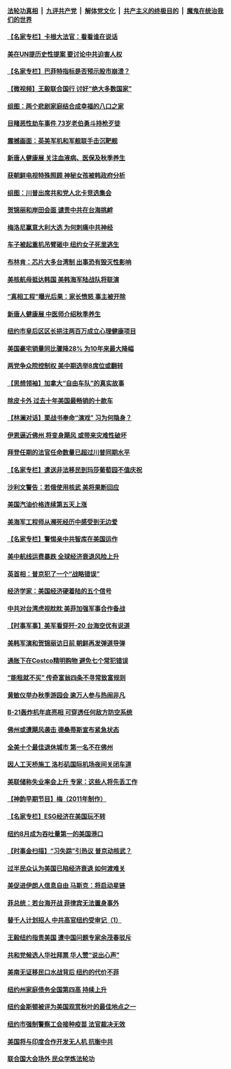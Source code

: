 ####  [法轮功真相](../../../../basic/blob/master/README.md?t=09270701) &nbsp;|&nbsp; [九评共产党](../../../../9ping.md/blob/master/README.md?t=09270701) &nbsp;|&nbsp; [解体党文化](../../../../jtdwh.md/blob/master/README.md?t=09270701)  &nbsp;|&nbsp; [共产主义的终极目的](../../../../gczydzjmd.md/blob/master/README.md?t=09270701) &nbsp;|&nbsp; [魔鬼在统治我们的世界](../../../../mgztzwmdsj.md/blob/master/README.md?t=09270701) 

#### [【名家专栏】卡根大法官：看看谁在说话](../pages/nsc412/n13832996.md?t=09270701) 

#### [美在UN提历史性提案 要讨论中共迫害人权](../pages/nsc412/n13833221.md?t=09270701) 

#### [【名家专栏】巴菲特指标是否预示股市崩溃？](../pages/nsc412/n13833006.md?t=09270701) 

#### [【微视频】王毅联合国行 讨好“绝大多数国家”](../pages/nsc412/n13833075.md?t=09270701) 

#### [组图：两个悲剧家庭结合成幸福的八口之家](../pages/nsc412/n13833017.md?t=09270701) 

#### [目睹恶性劫车事件 73岁老伯勇斗持枪歹徒](../pages/nsc412/n13832874.md?t=09270701) 

#### [震撼画面：英美军机和军舰联手击沉靶舰](../pages/nsc412/n13833109.md?t=09270701) 

#### [新唐人健康展 关注血液病、医保及秋季养生](../pages/nsc412/n13832759.md?t=09270701) 

#### [获朝鲜电视特殊照顾 神秘女孩被韩政府分析](../pages/nsc412/n13833076.md?t=09270701) 

#### [组图：川普出席共和党人北卡竞选集会](../pages/nsc412/n13832912.md?t=09270701) 

#### [贺锦丽和岸田会面 谴责中共在台海挑衅](../pages/nsc412/n13833009.md?t=09270701) 

#### [梅洛尼赢意大利大选 为何刺痛中共神经](../pages/nsc412/n13833003.md?t=09270701) 

#### [车子被起重机吊臂砸中 纽约女子死里逃生](../pages/nsc412/n13832873.md?t=09270701) 

#### [布林肯：芯片大多台湾制 出事恐有毁灭性影响](../pages/nsc412/n13832891.md?t=09270701) 

#### [美核航母抵达韩国 美韩海军陆战队将联演](../pages/nsc412/n13832816.md?t=09270701) 

#### [“真相工程”曝光后果：家长愤怒 事主被开除](../pages/nsc412/n13832684.md?t=09270701) 

#### [新唐人健康展 中医师介绍秋季养生](../pages/nsc412/n13832730.md?t=09270701) 

#### [纽约市皇后区区长挹注两百万成立心理健康项目](../pages/nsc412/n13832480.md?t=09270701) 

#### [美国豪宅销量同比骤降28% 为10年来最大降幅](../pages/nsc412/n13832678.md?t=09270701) 

#### [两党争众院控制权 美中期选举8席位或翻转](../pages/nsc412/n13832557.md?t=09270701) 

#### [【思想领袖】加拿大“自由车队”的真实故事](../pages/nsc412/n13816427.md?t=09270701) 

#### [除皮卡外 过去十年美国最畅销的十款车](../pages/nsc412/n13817415.md?t=09270701) 

#### [【林澜对话】栗战书奉命“演戏” 习为何隐身？](../pages/nsc412/n13832484.md?t=09270701) 

#### [伊恩逼近佛州 将变身飓风 或带来灾难性破坏](../pages/nsc412/n13832548.md?t=09270701) 

#### [拜登任期的法官任命数量已超过川普同期水平](../pages/nsc412/n13832506.md?t=09270701) 

#### [【名家专栏】遣送非法移民到玛莎葡萄园不值庆祝](../pages/nsc412/n13832416.md?t=09270701) 

#### [沙利文警告：若俄使用核武 美将果断回应](../pages/nsc412/n13832473.md?t=09270701) 

#### [美国汽油价格连续第五天上涨](../pages/nsc412/n13832514.md?t=09270701) 

#### [美海军工程师从濒死经历中感受到无边爱](../pages/nsc412/n13832429.md?t=09270701) 

#### [【名家专栏】警惕亲中共智库在美国运作](../pages/nsc412/n13832414.md?t=09270701) 

#### [美中航线运费暴跌 全球经济衰退风险上升](../pages/nsc412/n13832474.md?t=09270701) 

#### [英首相：普京犯了一个“战略错误”](../pages/nsc412/n13832466.md?t=09270701) 

#### [经济学家：美国经济硬着陆的五个信号](../pages/nsc412/n13832272.md?t=09270701) 

#### [中共对台湾虎视眈眈 美菲加强军事合作备战](../pages/nsc412/n13832254.md?t=09270701) 

#### [【时事军事】美军看穿歼-20 台海空优有说道](../pages/nsc412/n13832230.md?t=09270701) 

#### [美韩军演和贺锦丽访日前 朝鲜再发弹道导弹](../pages/nsc412/n13832388.md?t=09270701) 

#### [通胀下在Costco精明购物 避免七个常犯错误](../pages/nsc412/n13828547.md?t=09270701) 

#### [“能租就不买” 传奇富翁四条不寻常致富规则](../pages/nsc412/n13830882.md?t=09270701) 

#### [黄敏仪举办秋季游园会 逾万人参与热闹非凡](../pages/nsc412/n13832291.md?t=09270701) 

#### [B-21轰炸机年底亮相 可穿透任何敌方防空系统](../pages/nsc412/n13830029.md?t=09270701) 

#### [佛州或遭飓风袭击 德桑蒂斯宣布紧急状态](../pages/nsc412/n13832237.md?t=09270701) 

#### [全美十个最佳退休城市 第一名不在佛州](../pages/nsc412/n13832070.md?t=09270701) 

#### [因人工天桥施工 洛杉矶国际机场夜间关闭车道](../pages/nsc412/n13831678.md?t=09270701) 

#### [美联储称失业率会上升 专家：这些人将先丢工作](../pages/nsc412/n13832172.md?t=09270701) 

#### [【神韵早期节目】梅（2011年制作）](../pages/nsc412/n13832138.md?t=09270701) 

#### [【名家专栏】ESG经济在美国玩不转](../pages/nsc412/n13831989.md?t=09270701) 

#### [纽约8月成为吞吐量第一的美国港口](../pages/nsc412/n13832037.md?t=09270701) 

#### [【时事金扫描】“习失踪”引热议 普京动核武？](../pages/nsc412/n13832116.md?t=09270701) 

#### [过半民众认为美国已陷经济衰退 如何渡难关](../pages/nsc412/n13832147.md?t=09270701) 

#### [美促进伊朗人信息自由 马斯克：将启动星链](../pages/nsc412/n13832084.md?t=09270701) 

#### [菲总统：若台海开战 菲律宾无法置身事外](../pages/nsc412/n13832077.md?t=09270701) 

#### [替千人计划招人 中共高官纽约受审记（1）](../pages/nsc412/n13831743.md?t=09270701) 

#### [王毅纽约指责美国 遭中国问题专家余茂春驳斥](../pages/nsc412/n13831846.md?t=09270701) 

#### [共和党候选人华社拜票 华人赞“说出心声”](../pages/nsc412/n13831735.md?t=09270701) 

#### [美南无证移民口水战背后 纽约的代价不菲](../pages/nsc412/n13831699.md?t=09270701) 

#### [纽约州家庭债务全国第四高 持续上升](../pages/nsc412/n13831704.md?t=09270701) 

#### [纽约金斯顿被评为美国观赏秋叶的最佳地点之一](../pages/nsc412/n13831731.md?t=09270701) 

#### [纽约市强制警察工会接种疫苗 法官裁决无效](../pages/nsc412/n13831719.md?t=09270701) 

#### [美国将与印度合作开发无人机 抗衡中共](../pages/nsc412/n13831718.md?t=09270701) 

#### [联合国大会场外 民众学炼法轮功](../pages/nsc412/n13831710.md?t=09270701) 

